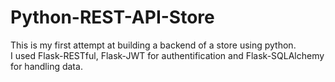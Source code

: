 # Python-REST-API-Store

This is my first attempt at building a backend of a store using python.<br/>
I used Flask-RESTful, Flask-JWT for authentification and Flask-SQLAlchemy for handling data.


